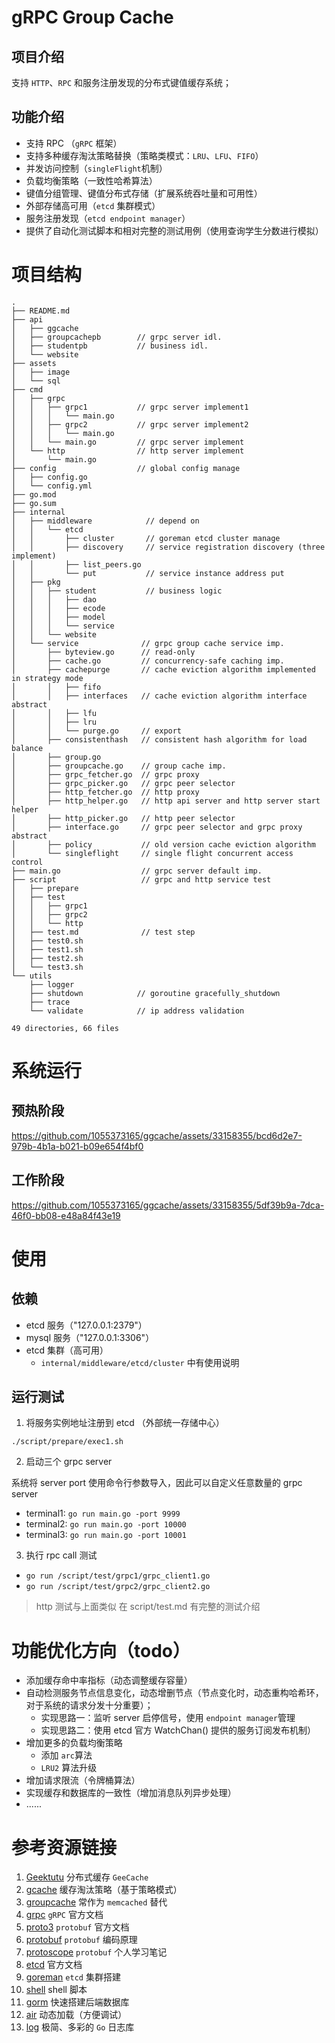 # gRPC Group Cache

## 项目介绍

支持 `HTTP`、`RPC` 和服务注册发现的分布式键值缓存系统；

## 功能介绍
- 支持 RPC （`gRPC` 框架）
- 支持多种缓存淘汰策略替换（策略类模式：`LRU`、`LFU`、`FIFO`）
- 并发访问控制（`singleFlight`机制）
- 负载均衡策略（一致性哈希算法）
- 键值分组管理、键值分布式存储（扩展系统吞吐量和可用性）
- 外部存储高可用（`etcd` 集群模式）
- 服务注册发现（`etcd endpoint manager`）
- 提供了自动化测试脚本和相对完整的测试用例（使用查询学生分数进行模拟）

# 项目结构
```
.
├── README.md
├── api
│   ├── ggcache
│   ├── groupcachepb        // grpc server idl.
│   ├── studentpb           // business idl.
│   └── website             
├── assets
│   ├── image
│   └── sql
├── cmd
│   ├── grpc
│   │   ├── grpc1           // grpc server implement1
│   │   │   └── main.go  
│   │   ├── grpc2           // grpc server implement2
│   │   │   └── main.go
│   │   └── main.go         // grpc server implement
│   └── http                // http server implement
│       └── main.go
├── config                  // global config manage
│   ├── config.go
│   └── config.yml
├── go.mod
├── go.sum
├── internal                
│   ├── middleware            // depend on
│   │   └── etcd            
│   │       ├── cluster       // goreman etcd cluster manage
│   │       ├── discovery     // service registration discovery (three implement)
│   │       ├── list_peers.go
│   │       └── put           // service instance address put
│   ├── pkg
│   │   ├── student           // business logic
│   │   │   ├── dao
│   │   │   ├── ecode
│   │   │   ├── model
│   │   │   └── service
│   │   └── website          
│   └── service              // grpc group cache service imp.
│       ├── byteview.go      // read-only 
│       ├── cache.go         // concurrency-safe caching imp.
│       ├── cachepurge       // cache eviction algorithm implemented in strategy mode
│       │   ├── fifo         
│       │   ├── interfaces   // cache eviction algorithm interface abstract
│       │   ├── lfu
│       │   ├── lru
│       │   └── purge.go     // export
│       ├── consistenthash   // consistent hash algorithm for load balance
│       ├── group.go         
│       ├── groupcache.go    // group cache imp.
│       ├── grpc_fetcher.go  // grpc proxy 
│       ├── grpc_picker.go   // grpc peer selector
│       ├── http_fetcher.go  // http proxy
│       ├── http_helper.go   // http api server and http server start helper
│       ├── http_picker.go   // http peer selector
│       ├── interface.go     // grpc peer selector and grpc proxy abstract
│       ├── policy           // old version cache eviction algorithm
│       └── singleflight     // single flight concurrent access control
├── main.go                  // grpc server default imp.
├── script                   // grpc and http service test
│   ├── prepare
│   ├── test
│   │   ├── grpc1
│   │   ├── grpc2
│   │   └── http
│   ├── test.md              // test step
│   ├── test0.sh
│   ├── test1.sh
│   ├── test2.sh
│   └── test3.sh
└── utils
    ├── logger
    ├── shutdown            // goroutine gracefully_shutdown
    ├── trace
    └── validate            // ip address validation

49 directories, 66 files
```

# 系统运行

## 预热阶段
https://github.com/1055373165/ggcache/assets/33158355/bcd6d2e7-979b-4b1a-b021-b09e654f4bf0


## 工作阶段
https://github.com/1055373165/ggcache/assets/33158355/5df39b9a-7dca-46f0-bb08-e48a84f43e19

# 使用

## 依赖

- etcd 服务（"127.0.0.1:2379"）
- mysql 服务（"127.0.0.1:3306"）
- etcd 集群（高可用）
    - `internal/middleware/etcd/cluster` 中有使用说明

## 运行测试

1. 将服务实例地址注册到 etcd （外部统一存储中心）

`./script/prepare/exec1.sh`
  
2. 启动三个 grpc server

系统将 server port 使用命令行参数导入，因此可以自定义任意数量的 grpc server

- terminal1: `go run main.go -port 9999`
- terminal2: `go run main.go -port 10000`
- terminal3: `go run main.go -port 10001`

3. 执行 rpc call 测试

- `go run /script/test/grpc1/grpc_client1.go`
- `go run /script/test/grpc2/grpc_client2.go`

> http 测试与上面类似
> 在 script/test.md 有完整的测试介绍

# 功能优化方向（todo）
- 添加缓存命中率指标（动态调整缓存容量）
- 自动检测服务节点信息变化，动态增删节点（节点变化时，动态重构哈希环，对于系统的请求分发十分重要）；
    - 实现思路一：监听 server 启停信号，使用 `endpoint manager`管理
    - 实现思路二：使用 etcd 官方 WatchChan() 提供的服务订阅发布机制）
- 增加更多的负载均衡策略
    - 添加 `arc`算法
    - `LRU2` 算法升级
- 增加请求限流（令牌桶算法）
- 实现缓存和数据库的一致性（增加消息队列异步处理）
- ......

# 参考资源链接
1. [ Geektutu]( https://geektutu.com/post/geecache.html) 分布式缓存 `GeeCache`
2. [gcache](https://github.com/bluele/gcache) 缓存淘汰策略（基于策略模式）
3. [groupcache](https://github.com/golang/groupcache) 常作为 `memcached` 替代
4. [grpc](https://grpc.io/docs/languages/go/quickstart/) `gRPC` 官方文档
5. [proto3](https://protobuf.dev/programming-guides/proto3/) `protobuf` 官方文档
6. [protobuf](https://www.notion.so/blockchainsee/Protocol-Buffer-04cba19af055479299507f04d0a24862) `protobuf` 编码原理
7. [protoscope](https://www.notion.so/blockchainsee/protoscope-fbfe36c2eef64bfcb630be4f0bd673f5) `protobuf` 个人学习笔记
8. [etcd](https://etcd.io/docs/v3.5/) 官方文档
9. [goreman](https://github.com/mattn/goreman) `etcd` 集群搭建
10. [shell](https://www.shellscript.sh/) shell 脚本
11. [gorm](https://gorm.io/docs/models.html) 快速搭建后端数据库
12. [air](https://github.com/cosmtrek/air) 动态加载（方便调试）
13. [log](https://github.com/charmbracelet/log) 极简、多彩的 `Go` 日志库

